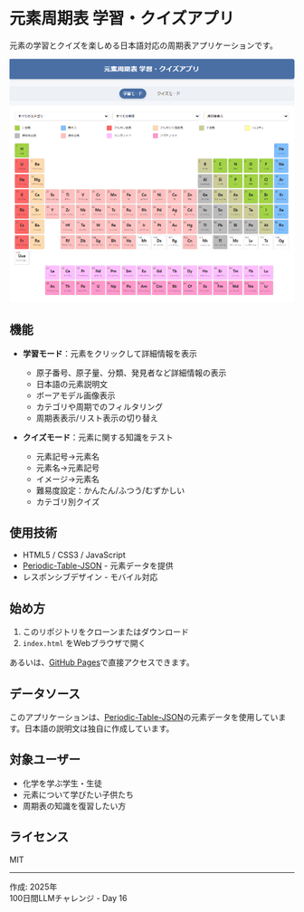 # 元素周期表 学習・クイズアプリ

元素の学習とクイズを楽しめる日本語対応の周期表アプリケーションです。

![元素周期表アプリのスクリーンショット](screenshot.png)

## 機能

- **学習モード**：元素をクリックして詳細情報を表示
  - 原子番号、原子量、分類、発見者など詳細情報の表示
  - 日本語の元素説明文
  - ボーアモデル画像表示
  - カテゴリや周期でのフィルタリング
  - 周期表表示/リスト表示の切り替え

- **クイズモード**：元素に関する知識をテスト
  - 元素記号→元素名
  - 元素名→元素記号
  - イメージ→元素名
  - 難易度設定：かんたん/ふつう/むずかしい
  - カテゴリ別クイズ

## 使用技術

- HTML5 / CSS3 / JavaScript
- [Periodic-Table-JSON](https://github.com/Bowserinator/Periodic-Table-JSON) - 元素データを提供
- レスポンシブデザイン - モバイル対応

## 始め方

1. このリポジトリをクローンまたはダウンロード
2. `index.html` をWebブラウザで開く

あるいは、[GitHub Pages](https://hiroe28.github.io/llm-100days-challenge/day016-periodic-table/index.html)で直接アクセスできます。

## データソース

このアプリケーションは、[Periodic-Table-JSON](https://github.com/Bowserinator/Periodic-Table-JSON)の元素データを使用しています。日本語の説明文は独自に作成しています。

## 対象ユーザー

- 化学を学ぶ学生・生徒
- 元素について学びたい子供たち
- 周期表の知識を復習したい方

## ライセンス

MIT

---

作成: 2025年  
100日間LLMチャレンジ - Day 16